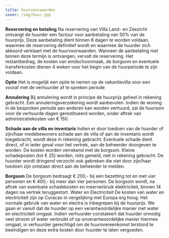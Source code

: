 ```yaml
---
title: huurvoorwaarden
cover: /img/huur.jpg
---
```


**Reservering en betaling**
Na reservering van Villa Land- en Zeezicht ontvangt de huurder een factuur voor aanbetaling van 50% van de huurprijs. Deze aanbetaling dient binnen 8 dagen te worden voldaan, waarmee de reservering definitief wordt en waarmee de huurder zich akkoord verklaart met de huurvoorwaarden. Wanneer de aanbetaling niet binnen deze termijn is ontvangen, vervalt de reservering. Het restantbedrag, de kosten van eindschoonmaak, de borgsom en eventuele transferkosten dienen 4 weken voor het begin van de huurperiode te zijn voldaan.

**Optie**
Het is mogelijk een optie te nemen op de vakantievilla voor een vooraf met de verhuurder af te spreken periode 

**Annulering**
Bij annulering wordt in principe de huurprijs geheel in rekening gebracht. Een annuleringsverzekering wordt aanbevolen. Indien de woning in de besproken periode aan anderen kan worden verhuurd, zal de huursom voor de verhuurde dagen gerestitueerd worden, onder aftrek van administratiekosten van € 150. 

**Schade aan de villa en inventaris**
Indien er door toedoen van de huurder of zijn/haar medebewoners schade aan de villa of aan de inventaris wordt toegebracht, wordt deze in rekening gebracht. Eventuele schade dient direct, of in ieder geval voor het vertrek, aan de beheerder doorgeven te worden. De kosten worden verrekend met de borgsom. Kleine schadeposten (tot € 25) worden, mits gemeld, niet in rekening gebracht. De huurder wordt dringend verzocht ook gebreken die niet door zijn/haar toedoen zijn ontstaan direct aan de beheerder te melden. 

**Borgsom**
De borgsom bedraagt € 200,- bij een bezetting tot en met vier personen en € 400,- bij meer dan vier personen. De borgsom wordt, na aftrek van eventuele schadekosten en meerverbruik elektriciteit, binnen 14 dagen na vertrek teruggestort. Water en Electriciteit De kosten van water en electriciteit zijn op Curacao in vergelijking met Europa erg hoog. Het normale gebruik van water en electra is inbegrepen bij de huurprijs. We gaan er vanuit dat de huurder op een verantwoordelijke manier met water en electriciteit omgaat. Indien verhuurder constateert dat huurder onnodig veel stroom of water verbruikt of op onverantwoordelijke manier hiermee omgaat, is verhuurder gerechtigd om de huurovereenkomst terstond te beeindigen en deze extra kosten door huurder te laten vergoeden.